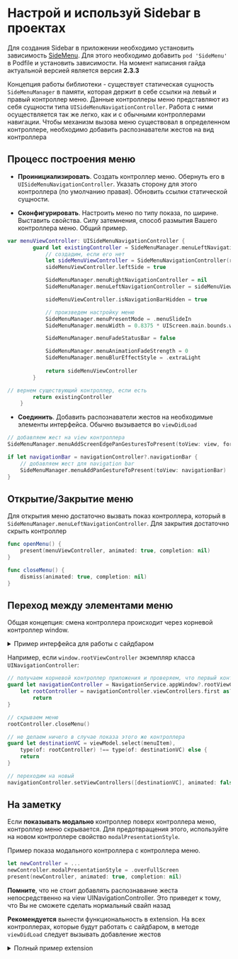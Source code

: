 # Настрой и используй Sidebar в проектах

Для создания Sidebar в приложении необходимо установить зависимость [SideMenu](https://github.com/jonkykong/SideMenu). Для этого необходимо добавить `pod 'SideMenu'` в Podfile и установить зависимости. На момент написания гайда актуальной версией является версия **2.3.3**

Концепция работы библиотеки - существует статическая сущность `SideMenuManager` в памяти, которая держит в себе ссылки на левый и правый контроллер меню. Данные контроллеры меню представляют из себя сущности типа `UISideMenuNavigationController`. Работа с ними осуществляется так же легко, как и с обычными контроллерами навигации. Чтобы механизм вызова меню существовал в определенном контроллере, необходимо добавить распознаватели жестов на вид контроллера

## Процесс построения меню

- **Проинициализировать**. Создать контроллер меню. Обернуть его в `UISideMenuNavigationController`.  Указать сторону для этого контроллера (по умолчанию правая). Обновить ссылки статической сущности.

- **Сконфигурировать**. Настроить меню по типу показа, по ширине. Выставить свойства. Силу затемнения, способ размытия Вашего контроллера меню.  Общий пример.

```swift
var menuViewController: UISideMenuNavigationController {
        guard let existingController = SideMenuManager.menuLeftNavigationController else {
	        // создадим, если его нет
            let sideMenuViewController = SideMenuNavigationController(rootViewController: NavigationService.menuViewController())
            sideMenuViewController.leftSide = true

            SideMenuManager.menuRightNavigationController = nil
            SideMenuManager.menuLeftNavigationController = sideMenuViewController

            sideMenuViewController.isNavigationBarHidden = true

			// произведем настройку меню
            SideMenuManager.menuPresentMode = .menuSlideIn
            SideMenuManager.menuWidth = 0.8375 * UIScreen.main.bounds.width

            SideMenuManager.menuFadeStatusBar = false

            SideMenuManager.menuAnimationFadeStrength = 0
            SideMenuManager.menuBlurEffectStyle = .extraLight
            
            return sideMenuViewController
        }

// вернем существующий контроллер, если есть
        return existingController
    }
```

- **Соединить**. Добавить распознаватели жестов на необходимые элементы интерфейса. Обычно вызывается во `viewDidLoad`

```swift
// добавляем жест на view контроллера
SideMenuManager.menuAddScreenEdgePanGesturesToPresent(toView: view, forMenu: .left)

if let navigationBar = navigationController?.navigationBar {
	// добавляем жест для navigation bar
	SideMenuManager.menuAddPanGestureToPresent(toView: navigationBar)
}
```

## Открытие/Закрытие меню

Для открытия меню достаточно вызвать показ контроллера, который в `SideMenuManager.menuLeftNavigationController`. Для закрытия достаточно скрыть контроллер

```swift
func openMenu() {
	present(menuViewController, animated: true, completion: nil)
}

func closeMenu() {
	dismiss(animated: true, completion: nil)
}
```

## Переход между элементами меню

Общая концепция: смена контроллера происходит через корневой контроллер window.

<details>
<summary>Пример интерфейса для работы с сайдбаром</summary>

```swift
protocol SidebarConfigurableViewController: class {
    var enableSidebar: Bool { get }
    var menuViewController: UISideMenuNavigationController { get }

    func addSidebarGestures()

    func closeMenu()
    func openMenu()
}
```

</details>


Например, если `window.rootViewController` экземпляр класса `UINavigationController`:

```swift
// получаем корневой контроллер приложения и проверяем, что первый контроллер работает с sidebar
guard let navigationController = NavigationService.appWindow?.rootViewController as? UINavigationController,
	let rootController = navigationController.viewControllers.first as? BaseSidebarViewController else {
		return
}

// скрываем меню
rootController.closeMenu()

// не делаем ничего в случае показа этого же контроллера
guard let destinationVC = viewModel.select(menuItem),
	type(of: rootController) !== type(of: destinationVC) else {
	return
}

// переходим на новый
navigationController.setViewControllers([destinationVC], animated: false)
```

## На заметку

Если **показывать модально** контроллер поверх контроллера меню, контроллер меню скрывается. Для предотвращения этого, используйте на новом контроллере свойство `modalPresentationStyle`. 

Пример показа модального контроллера с контроллера меню.

```swift
let newController = ...
newController.modalPresentationStyle = .overFullScreen
present(newController, animated: true, completion: nil)
```

**Помните**, что не стоит добавлять распознавание жеста непосредственно на view UINavigationController. Это приведет к тому, что Вы не сможете сделать нормальный свайп назад


**Рекомендуется** вынести функциональность в extension. На всех контроллерах, которые будут работать с сайдбаром, в методе `viewDidLoad` следует вызывать добавление жестов

<details>
<summary>Полный пример extension</summary>

```swift
// ограничение на класс сделано для сравнения по type(of:)
protocol SidebarConfigurableViewController: class {

    // properties
    var enableSidebar: Bool { get }
    var menuViewController: UISideMenuNavigationController { get }

    // configuration
    func addSidebarGestures()

    // manipulation
    func closeMenu()
    func openMenu()
}

extension SidebarConfigurableViewController where Self: UIViewController {

    var enableSidebar: Bool {
        return false
    }

    var menuViewController: UISideMenuNavigationController {
        guard let existingController = SideMenuManager.menuLeftNavigationController else {
            let sideMenuViewController = SideMenuNavigationController(rootViewController: NavigationService.menuViewController())
            sideMenuViewController.leftSide = true

            SideMenuManager.menuRightNavigationController = nil
            SideMenuManager.menuLeftNavigationController = sideMenuViewController

            sideMenuViewController.isNavigationBarHidden = true

            SideMenuManager.menuPresentMode = .menuSlideIn
            SideMenuManager.menuWidth = 0.8375 * UIScreen.main.bounds.width

            SideMenuManager.menuFadeStatusBar = false

            SideMenuManager.menuAnimationFadeStrength = 0
            SideMenuManager.menuBlurEffectStyle = .extraLight
            
            return sideMenuViewController
        }

        return existingController
    }

    func addSidebarGestures() {
        SideMenuManager.menuAddScreenEdgePanGesturesToPresent(toView: view, forMenu: .left)

        if let navigationBar = navigationController?.navigationBar {
            SideMenuManager.menuAddPanGestureToPresent(toView: navigationBar)
        }
    }

    func openMenu() {
        present(menuViewController, animated: true, completion: nil)
    }

    func closeMenu() {
        dismiss(animated: true, completion: nil)
    }

}
```

</details>


